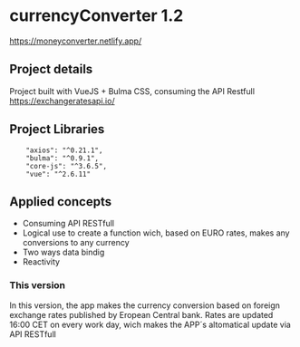 # currencyConverter 1.2
https://moneyconverter.netlify.app/

## Project details
 Project built with VueJS + Bulma CSS, consuming the API Restfull https://exchangeratesapi.io/
 
## Project Libraries
```
    "axios": "^0.21.1",
    "bulma": "^0.9.1",
    "core-js": "^3.6.5",
    "vue": "^2.6.11"
```
 
## Applied concepts
 * Consuming API RESTfull
 * Logical use to create a function wich, based on EURO rates, makes any conversions to any currency
 * Two ways data bindig
 * Reactivity
 
 ### This version

In this version, the app makes the currency conversion based on foreign exchange rates published by Eropean Central bank.
Rates are updated 16:00 CET on every work day, wich makes the APP´s altomatical update via API RESTfull
 
 
 
